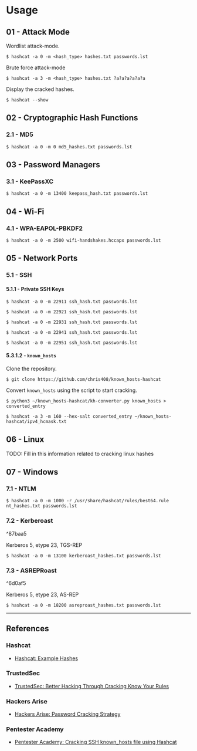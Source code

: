 # Usage

## 01 - Attack Mode

Wordlist attack-mode.

```
$ hashcat -a 0 -m <hash_type> hashes.txt passwords.lst
```

Brute force attack-mode

```
$ hashcat -a 3 -m <hash_type> hashes.txt ?a?a?a?a?a?a
```

Display the cracked hashes.

```
$ hashcat --show
```

## 02 - Cryptographic Hash Functions

### 2.1 - MD5

```
$ hashcat -a 0 -m 0 md5_hashes.txt passwords.lst
```

## 03 - Password Managers

### 3.1 - KeePassXC

```
$ hashcat -a 0 -m 13400 keepass_hash.txt passwords.lst
```

## 04 - Wi-Fi

### 4.1 - WPA-EAPOL-PBKDF2

```
$ hashcat -a 0 -m 2500 wifi-handshakes.hccapx passwords.lst
```

## 05 - Network Ports

### 5.1 - SSH

#### 5.1.1 - Private SSH Keys

```
$ hashcat -a 0 -m 22911 ssh_hash.txt passwords.lst

$ hashcat -a 0 -m 22921 ssh_hash.txt passwords.lst

$ hashcat -a 0 -m 22931 ssh_hash.txt passwords.lst

$ hashcat -a 0 -m 22941 ssh_hash.txt passwords.lst

$ hashcat -a 0 -m 22951 ssh_hash.txt passwords.lst
```

#### 5.3.1.2 - `known_hosts`

Clone the repository.

```
$ git clone https://github.com/chris408/known_hosts-hashcat
```

Convert `known_hosts` using the script to start cracking.

```
$ python3 ~/known_hosts-hashcat/kh-converter.py known_hosts > converted_entry

$ hashcat -a 3 -m 160 --hex-salt converted_entry ~/known_hosts-hashcat/ipv4_hcmask.txt
```

## 06 - Linux

TODO: Fill in this information related to cracking linux hashes

## 07 - Windows

### 7.1 - NTLM

```
$ hashcat -a 0 -m 1000 -r /usr/share/hashcat/rules/best64.rule nt_hashes.txt passwords.lst
```

### 7.2 - Kerberoast

^87baa5

Kerberos 5, etype 23, TGS-REP

```
$ hashcat -a 0 -m 13100 kerberoast_hashes.txt passwords.lst
```

### 7.3 - ASREPRoast

^6d0af5

Kerberos 5, etype 23, AS-REP

```
$ hashcat -a 0 -m 18200 asreproast_hashes.txt passwords.lst
```

---
## References

### Hashcat

- [Hashcat: Example Hashes](https://hashcat.net/wiki/doku.php?id=example_hashes)

### TrustedSec

- [TrustedSec: Better Hacking Through Cracking Know Your Rules](https://www.trustedsec.com/blog/better-hacking-through-cracking-know-your-rules/)

### Hackers Arise

- [Hackers Arise: Password Cracking Strategy](https://www.hackers-arise.com/password-cracking-strategy)

### Pentester Academy

- [Pentester Academy: Cracking SSH known_hosts file using Hashcat](https://blog.pentesteracademy.com/cracking-ssh-known-hosts-file-using-hashcat-1893eb6ff50)